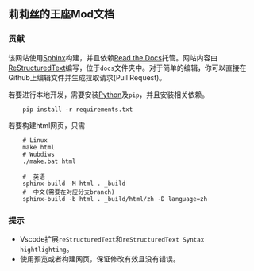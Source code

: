 ## 莉莉丝的王座Mod文档
### 贡献

该网站使用[Sphinx](https://github.com/sphinx-doc/sphinx)构建，并且依赖[Read the Docs](https://github.com/readthedocs/readthedocs.org)托管。网站内容由[ReStructuredText](https://docutils.sourceforge.io/rst.html)编写，位于`docs`文件夹中。对于简单的编辑，你可以直接在Github上编辑文件并生成拉取请求(Pull Request)。

若要进行本地开发，需要安装[Python](https://www.python.org/)及`pip`，并且安装相关依赖。

``` shell
	pip install -r requirements.txt
```

若要构建html网页，只需
``` shell
	# Linux
	make html 
	# Wubdiws
	./make.bat html

	#  英语
	sphinx-build -M html . _build
	#  中文(需要在对应分支branch)
	sphinx-build -b html . _build/html/zh -D language=zh 
```

### 提示

 - Vscode扩展`reStructuredText`和`reStructuredText Syntax hightlighting`。
 - 使用预览或者构建网页，保证修改有效且没有错误。